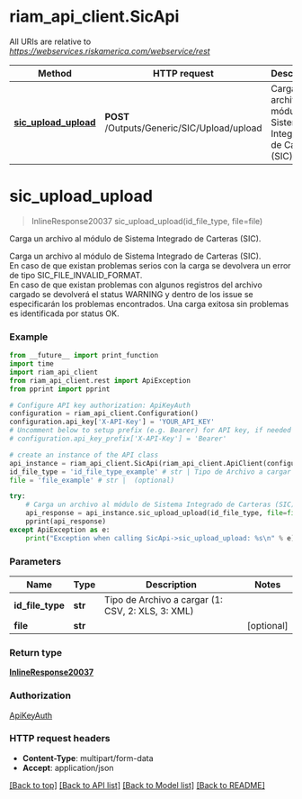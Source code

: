 # riam_api_client.SicApi

All URIs are relative to *https://webservices.riskamerica.com/webservice/rest*

Method | HTTP request | Description
------------- | ------------- | -------------
[**sic_upload_upload**](SicApi.md#sic_upload_upload) | **POST** /Outputs/Generic/SIC/Upload/upload | Carga un archivo al módulo de Sistema Integrado de Carteras (SIC).

# **sic_upload_upload**
> InlineResponse20037 sic_upload_upload(id_file_type, file=file)

Carga un archivo al módulo de Sistema Integrado de Carteras (SIC).

Carga un archivo al módulo de Sistema Integrado de Carteras (SIC).<br> En caso de que existan problemas serios con la carga se devolvera un error de tipo SIC_FILE_INVALID_FORMAT.<br> En caso de que existan problemas con algunos registros del archivo cargado se devolverá el status WARNING y dentro de los issue se especificarán los problemas encontrados. Una carga exitosa sin problemas es identificada por status OK.

### Example
```python
from __future__ import print_function
import time
import riam_api_client
from riam_api_client.rest import ApiException
from pprint import pprint

# Configure API key authorization: ApiKeyAuth
configuration = riam_api_client.Configuration()
configuration.api_key['X-API-Key'] = 'YOUR_API_KEY'
# Uncomment below to setup prefix (e.g. Bearer) for API key, if needed
# configuration.api_key_prefix['X-API-Key'] = 'Bearer'

# create an instance of the API class
api_instance = riam_api_client.SicApi(riam_api_client.ApiClient(configuration))
id_file_type = 'id_file_type_example' # str | Tipo de Archivo a cargar (1: CSV, 2: XLS, 3: XML)
file = 'file_example' # str |  (optional)

try:
    # Carga un archivo al módulo de Sistema Integrado de Carteras (SIC).
    api_response = api_instance.sic_upload_upload(id_file_type, file=file)
    pprint(api_response)
except ApiException as e:
    print("Exception when calling SicApi->sic_upload_upload: %s\n" % e)
```

### Parameters

Name | Type | Description  | Notes
------------- | ------------- | ------------- | -------------
 **id_file_type** | **str**| Tipo de Archivo a cargar (1: CSV, 2: XLS, 3: XML) | 
 **file** | **str**|  | [optional] 

### Return type

[**InlineResponse20037**](InlineResponse20037.md)

### Authorization

[ApiKeyAuth](../README.md#ApiKeyAuth)

### HTTP request headers

 - **Content-Type**: multipart/form-data
 - **Accept**: application/json

[[Back to top]](#) [[Back to API list]](../README.md#documentation-for-api-endpoints) [[Back to Model list]](../README.md#documentation-for-models) [[Back to README]](../README.md)

